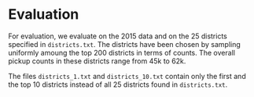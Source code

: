 # Evaluation

For evaluation, we evaluate on the 2015 data and on the 25 districts specified in `districts.txt`.
The districts have been chosen by sampling uniformly amoung the top 200 districts in terms of counts.
The overall pickup counts in these districts range from 45k to 62k.

The files `districts_1.txt` and `districts_10.txt` contain only the first and the top 10 districts instead of all 25 districts found in `districts.txt`.
